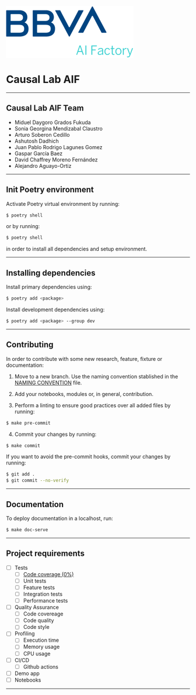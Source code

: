 ![AIF](docs/img/bbva.png)
# Causal Lab AIF

---

## Causal Lab AIF Team

- Miduel Daygoro Grados Fukuda
- Sonia Georgina Mendizabal Claustro
- Arturo Soberon Cedillo
- Ashutosh Dadhich
- Juan Pablo Rodrigo Lagunes Gomez
- Gaspar García Baez
- David Chaffrey Moreno Fernández
- Alejandro Aguayo-Ortiz

---

## Init Poetry environment

Activate Poetry virtual environment by running:
```bash
$ poetry shell
```
or by running:
```bash
$ poetry shell
```
in order to install all dependencies and setup environment.

---

## Installing dependencies

Install primary dependencies using:
```bash
$ poetry add <package>
```

Install development dependencies using:
```bash
$ poetry add <package> --group dev
```

---

## Contributing

In order to contribute with some new research, feature, fixture or documentation:

1. Move to a new branch. Use the naming convention stablished in the [NAMING CONVENTION](NAMING.md) file.

2. Add your notebooks, modules or, in general, contribution.

3. Perform a linting to ensure good practices over all added files by running:
```bash
$ make pre-commit
```

4. Commit your changes by running:
```bash
$ make commit
```

If you want to avoid the pre-commit hooks, commit your changes by running:
```bash
$ git add .
$ git commit --no-verify
```

---

## Documentation

To deploy documentation in a localhost, run:
```bash
$ make doc-serve
```

---

## Project requirements

- [ ] Tests
    - [ ] [Code coverage (0%)](coverage/index.html)
    - [ ] Unit tests
    - [ ] Feature tests
    - [ ] Integration tests
    - [ ] Performance tests
- [ ] Quality Assurance
    - [ ] Code covereage
    - [ ] Code quality
    - [ ] Code style
- [ ] Profiling
    - [ ] Execution time
    - [ ] Memory usage
    - [ ] CPU usage
- [ ] CI/CD
    - [ ] Github actions
- [ ] Demo app
- [ ] Notebooks

---
